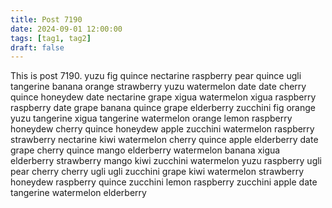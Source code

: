 ```yaml
---
title: Post 7190
date: 2024-09-01 12:00:00
tags: [tag1, tag2]
draft: false
---
```

This is post 7190.
yuzu
fig
quince
nectarine
raspberry
pear
quince
ugli
tangerine
banana
orange
strawberry
yuzu
watermelon
date
date
cherry
quince
honeydew
date
nectarine
grape
xigua
watermelon
xigua
raspberry
raspberry
date
grape
banana
quince
grape
elderberry
zucchini
fig
orange
yuzu
tangerine
xigua
tangerine
watermelon
orange
lemon
raspberry
honeydew
cherry
quince
honeydew
apple
zucchini
watermelon
raspberry
strawberry
nectarine
kiwi
watermelon
cherry
quince
apple
elderberry
date
grape
cherry
quince
mango
elderberry
watermelon
banana
xigua
elderberry
strawberry
mango
kiwi
zucchini
watermelon
yuzu
raspberry
ugli
pear
cherry
cherry
ugli
ugli
zucchini
grape
kiwi
watermelon
strawberry
honeydew
raspberry
quince
zucchini
lemon
raspberry
zucchini
apple
date
tangerine
watermelon
elderberry
